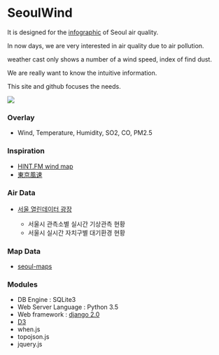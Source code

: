 # SeoulWind

It is designed for the [infographic](https://en.wikipedia.org/wiki/Infographic) of Seoul air quality.

In now days, we are very interested in air quality due to air pollution.
 
weather cast only shows a number of a wind speed, index of find dust.

We are really want to know the intuitive information.

This site and github focuses the needs.

<img src="https://raw.githubusercontent.com/akahard2dj/SeoulWind/master/image/SeoulWind_Page.png">

### Overlay
 - Wind, Temperature, Humidity, SO2, CO, PM2.5

### Inspiration
 - [HINT.FM wind map](http://hint.fm/wind/)
 - [東京風速](https://air.nullschool.net/)
 
### Air Data
 - [서울 열린데이터 광장](http://data.seoul.go.kr)
 
    - 서울시 관측소별 실시간 기상관측 현황
    - 서울시 실시간 자치구별 대기환경 현황
  
### Map Data
 - [seoul-maps](https://github.com/southkorea/seoul-maps)
 
  
### Modules
 - DB Engine : SQLite3
 - Web Server Language : Python 3.5
 - Web framework : [django 2.0](https://www.djangoproject.com)
 - [D3](https://d3js.org/)
 - when.js
 - topojson.js
 - jquery.js
